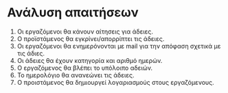 # Ανάλυση απαιτήσεων
1) Oι εργαζόμενοι θα κάνουν αίτησεις για άδειες.
2) Ο προϊστάμενος θα εγκρίνει/απορρίπτει τις άδειες.
3) Οι εργαζόμενοι θα ενημερόνονται με mail για την απόφαση σχετικά με τις άδιες.
4) Οι άδειες θα έχουν κατηγορία και αριθμό ημερών.
5) Ο εργαζόμενος θα βλέπει το υπόλοιπο αδειών.
6) Το ημερολόγιο θα ανανεώνει τις άδειες.
7) O προιστάμενος θα δημιουργεί λογαριασμούς στους εργαζόμενους.